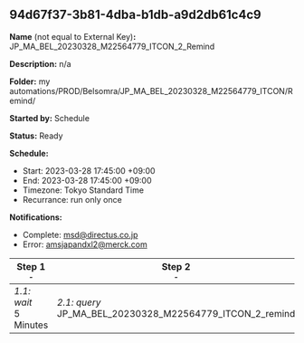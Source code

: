 ## 94d67f37-3b81-4dba-b1db-a9d2db61c4c9

**Name** (not equal to External Key)**:** JP_MA_BEL_20230328_M22564779_ITCON_2_Remind

**Description:** n/a

**Folder:** my automations/PROD/Belsomra/JP_MA_BEL_20230328_M22564779_ITCON/Remind/

**Started by:** Schedule

**Status:** Ready

**Schedule:**

* Start: 2023-03-28 17:45:00 +09:00
* End: 2023-03-28 17:45:00 +09:00
* Timezone: Tokyo Standard Time
* Recurrance: run only once

**Notifications:**

* Complete: msd@directus.co.jp
* Error: amsjapandxl2@merck.com

| Step 1<br>_<small>-</small>_ | Step 2<br>_<small>-</small>_ | Step 3<br>_<small>-</small>_ |
| --- | --- | --- |
| _1.1: wait_<br>5 Minutes | _2.1: query_<br>JP_MA_BEL_20230328_M22564779_ITCON_2_remind | _3.1: emailSend_<br>JP_MA_BEL_20230328_M22564779_ITCON_2_remind |
